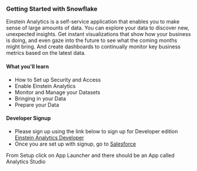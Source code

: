 ### Getting Started with Snowflake

Einstein Analytics is a self-service application that enables you to make sense of large amounts of data.
You can explore your data to discover new, unexpected insights. Get instant visualizations that
show how your business is doing, and even gaze into the future to see what the coming months
might bring. And create dashboards to continually monitor key business metrics based on the
latest data.

#### What you'll learn 

- How to Set up Security and Access
- Enable Einstein Analytics
- Monitor and Manage your Datasets
- Bringing in your Data
- Prepare your Data


#### Developer Signup

- Please sign up using the link below to sign up for Developer edition 
[Einstein Analytics Developer](https://developer.salesforce.com/developer-centers/einstein-analytics/)
- Once you are set up with signup, go to [Salesforce](https://login.salesforce.com/)

From Setup click on App Launcher and there should be an App called Analytics Studio

